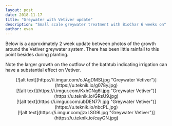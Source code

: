 ```yaml
---
layout: post
date: 2018-11-17
title: "Greywater with Vetiver update"
description: "Small scale greywater treatment with BioChar 6 weeks on"
author: evan
---
```

Below is a approximately 2 week update between photos of the growth around the Vetiver greywater system. There has been little rainfall to this point besides during planting.

Note the larger growth on the outflow of the bathtub indicating irrigation can have a substantial effect on Vetiver.

<div style="text-align:center" markdown="1">
[![alt text](https://i.imgur.com/cJAgDMSl.jpg "Greywater Vetiver")](https://u.teknik.io/g078y.jpg)
</div>

<div style="text-align:center" markdown="1">
[![alt text](https://i.imgur.com/KxhCNg6l.jpg "Greywater Vetiver")](https://u.teknik.io/GRsU9.jpg)
</div>

<div style="text-align:center" markdown="1">
[![alt text](https://i.imgur.com/ubDEN77l.jpg "Greywater Vetiver")](https://u.teknik.io/nbcPL.jpg)
</div>

<div style="text-align:center" markdown="1">
[![alt text](https://i.imgur.com/jzxLSG9l.jpg "Greywater Vetiver")](https://u.teknik.io/cayGN.jpg)
</div>

